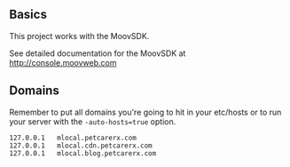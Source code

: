 ## Basics
This project works with the MoovSDK.

See detailed documentation for the MoovSDK at http://console.moovweb.com

## Domains
Remember to put all domains you're going to hit in your etc/hosts
or to run your server with the `-auto-hosts=true` option.

    127.0.0.1 	mlocal.petcarerx.com
    127.0.0.1 	mlocal.cdn.petcarerx.com
    127.0.0.1 	mlocal.blog.petcarerx.com
